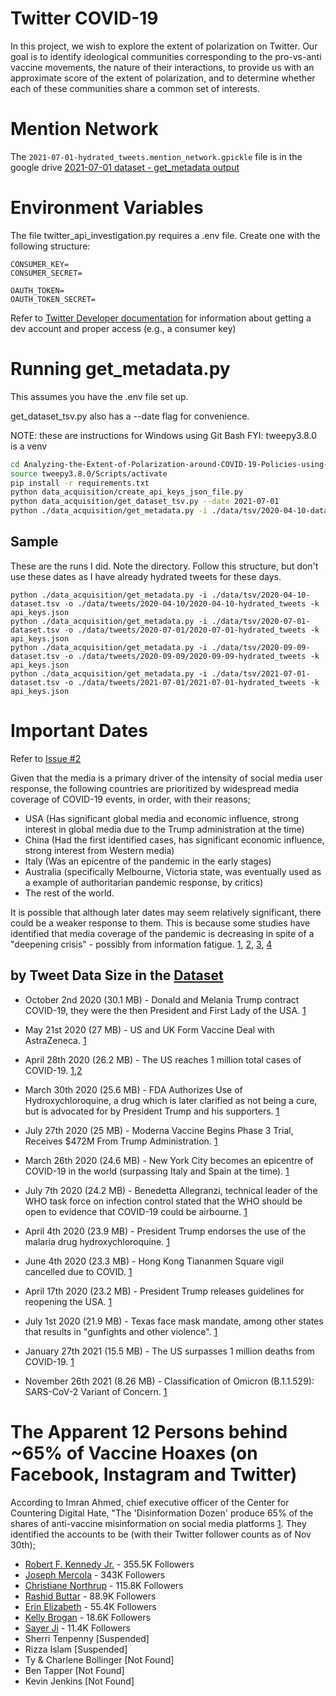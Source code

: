 # Twitter COVID-19
In this project, we wish to explore the extent of polarization on Twitter. Our goal is to identify ideological communities corresponding to the pro-vs-anti vaccine movements, the nature of their interactions, to provide us with an approximate score of the extent of polarization, and to determine whether each of these communities share a common set of interests.

# Mention Network
The ```2021-07-01-hydrated_tweets.mention_network.gpickle``` file is in the google drive [2021-07-01 dataset - get_metadata output](https://drive.google.com/drive/u/0/folders/1xcFGbn6iHpBmGZ6CCSHjKHF_m5iZRgAZ)

# Environment Variables
The file twitter_api_investigation.py requires a .env file. Create one with the following structure:
```
CONSUMER_KEY=
CONSUMER_SECRET=

OAUTH_TOKEN=
OAUTH_TOKEN_SECRET=
```
Refer to [Twitter Developer documentation](https://developer.twitter.com/en/docs/apps/overview) for information about getting a dev account and proper access (e.g., a consumer key)

# Running get_metadata.py
This assumes you have the .env file set up.

get_dataset_tsv.py also has a --date flag for convenience.

NOTE: these are instructions for Windows using Git Bash
FYI: tweepy3.8.0 is a venv
``` bash
cd Analyzing-the-Extent-of-Polarization-around-COVID-19-Policies-using-Social-Media/
source tweepy3.8.0/Scripts/activate
pip install -r requirements.txt
python data_acquisition/create_api_keys_json_file.py
python data_acquisition/get_dataset_tsv.py --date 2021-07-01
python ./data_acquisition/get_metadata.py -i ./data/tsv/2020-04-10-dataset.tsv -o ./data/tweets/2020-04-10/2020-04-10-hydrated_tweets -k api_keys.json
```
## Sample
These are the runs I did. Note the directory. Follow this structure, but don't use these dates as I have already hydrated tweets for these days.
```
python ./data_acquisition/get_metadata.py -i ./data/tsv/2020-04-10-dataset.tsv -o ./data/tweets/2020-04-10/2020-04-10-hydrated_tweets -k api_keys.json
python ./data_acquisition/get_metadata.py -i ./data/tsv/2020-07-01-dataset.tsv -o ./data/tweets/2020-07-01/2020-07-01-hydrated_tweets -k api_keys.json
python ./data_acquisition/get_metadata.py -i ./data/tsv/2020-09-09-dataset.tsv -o ./data/tweets/2020-09-09/2020-09-09-hydrated_tweets -k api_keys.json
python ./data_acquisition/get_metadata.py -i ./data/tsv/2021-07-01-dataset.tsv -o ./data/tweets/2021-07-01/2021-07-01-hydrated_tweets -k api_keys.json
```
# Important Dates
Refer to [Issue #2](https://github.com/cagri32/Analyzing-the-Extent-of-Polarization-around-COVID-19-Policies-using-Social-Media/issues/2#issuecomment-970665240)

Given that the media is a primary driver of the intensity of social media user response, the following countries are prioritized by widespread media coverage of COVID-19 events, in order, with their reasons;

- USA (Has significant global media and economic influence, strong interest in global media due to the Trump administration at the time)
- China (Had the first identified cases, has significant economic influence, strong interest from Western media)
- Italy (Was an epicentre of the pandemic in the early stages)
- Australia (specifically Melbourne, Victoria state, was eventually used as a example of authoritarian pandemic response, by critics)
- The rest of the world.

It is possible that although later dates may seem relatively significant, there could be a weaker response to them. This is because some studies have identified that media coverage of the pandemic is decreasing in spite of a "deepening crisis" - possibly from information fatigue. [1](https://www.thelancet.com/journals/lanplh/article/PIIS2542-5196(20)30303-X/fulltext), [2](https://www.pewresearch.org/journalism/2020/05/06/fewer-americans-now-say-media-exaggerated-covid-19-risks-but-big-partisan-gaps-persist/#public-overall-says-media-have-done-well-covering-the-crisis-but-differences-by-party-and-ideology-are-pronounced), [3](https://onlinelibrary.wiley.com/doi/10.1002/hbe2.260), [4](https://apps.who.int/iris/bitstream/handle/10665/335820/WHO-EURO-2020-1160-40906-55390-eng.pdf)

## by Tweet Data Size in the [Dataset](https://github.com/thepanacealab/covid19_twitter/tree/master/dailies)

* October 2nd 2020 (30.1 MB) - Donald and Melania Trump contract COVID-19, they were the then President and First Lady of the USA. [1](https://blog.cheapism.com/how-we-got-coronavirus/#slide=36)

* May 21st 2020 (27 MB) - US and UK Form Vaccine Deal with AstraZeneca. [1](https://www.astrazeneca.com/media-centre/press-releases/2020/astrazeneca-advances-response-to-global-covid-19-challenge-as-it-receives-first-commitments-for-oxfords-potential-new-vaccine.html)

* April 28th 2020 (26.2 MB) - The US reaches 1 million total cases of COVID-19. [1](https://blog.cheapism.com/how-we-got-coronavirus/#slide=29),[2](https://www.npr.org/sections/coronavirus-live-updates/2020/04/28/846741935/u-s-surpasses-1-million-coronavirus-cases)

* March 30th 2020 (25.6 MB) - FDA Authorizes Use of Hydroxychloroquine, a drug which is later clarified as not being a cure, but is advocated for by President Trump and his supporters. [1](https://www.fda.gov/news-events/press-announcements/coronavirus-covid-19-update-daily-roundup-march-30-2020)

* July 27th 2020 (25 MB) - Moderna Vaccine Begins Phase 3 Trial, Receives $472M From Trump Administration. [1](https://www.politico.com/news/2020/07/26/trump-invests-moderna-vaccine-candidate-381690)

* March 26th 2020 (24.6 MB) - New York City becomes an epicentre of COVID-19 in the world (surpassing Italy and Spain at the time). [1](https://blog.cheapism.com/how-we-got-coronavirus/#slide=27)

* July 7th 2020 (24.2 MB) - Benedetta Allegranzi, technical leader of the WHO task force on infection control stated that the WHO should be open to evidence that COVID-19 could be airbourne. [1](https://www.nature.com/articles/d41586-020-02058-1)

* April 4th 2020 (23.9 MB) - President Trump endorses the use of the malaria drug hydroxychloroquine. [1](https://blog.cheapism.com/how-we-got-coronavirus/#slide=28)

* June 4th 2020 (23.3 MB) - Hong Kong Tiananmen Square vigil cancelled due to COVID. [1](https://www.theguardian.com/world/2021/jun/03/tiananmen-june-4-events-china-hong-kong-taiwan-macao-crackdown-covid)

* April 17th 2020 (23.2 MB) - President Trump releases guidelines for reopening the USA. [1](https://blog.cheapism.com/how-we-got-coronavirus/#slide=29)

* July 1st 2020 (21.9 MB) - Texas face mask mandate, among other states that results in "gunfights and other violence". [1](https://blog.cheapism.com/how-we-got-coronavirus/#slide=24)

* January 27th 2021 (15.5 MB) - The US surpasses 1 million deaths from COVID-19. [1](https://www.paho.org/en/news/27-1-2021-americas-surpasses-one-million-deaths-covid-19)

* November 26th 2021 (8.26 MB) - Classification of Omicron (B.1.1.529): SARS-CoV-2 Variant of Concern. [1](https://www.who.int/news/item/26-11-2021-classification-of-omicron-(b.1.1.529)-sars-cov-2-variant-of-concern)

# The Apparent 12 Persons behind ~65% of Vaccine Hoaxes (on Facebook, Instagram and Twitter)

According to Imran Ahmed, chief executive officer of the Center for Countering Digital Hate, "The 'Disinformation Dozen' produce 65% of the shares of anti-vaccine misinformation on social media platforms [1](https://252f2edd-1c8b-49f5-9bb2-cb57bb47e4ba.filesusr.com/ugd/f4d9b9_b7cedc0553604720b7137f8663366ee5.pdf). They identified the accounts to be (with their Twitter follower counts as of Nov 30th);

* [Robert F. Kennedy Jr.](https://twitter.com/RobertKennedyJr) - 355.5K Followers
* [Joseph Mercola](https://twitter.com/mercola) - 343K Followers
* [Christiane Northrup](https://twitter.com/DrChrisNorthrup) - 115.8K Followers
* [Rashid Buttar](https://twitter.com/DrButtar) - 88.9K Followers
* [Erin Elizabeth](https://twitter.com/unhealthytruth) - 55.4K Followers
* [Kelly Brogan](https://twitter.com/kellybroganmd) - 18.6K Followers
* [Sayer Ji](https://twitter.com/sayerjigmi) - 11.4K Followers
* Sherri Tenpenny [Suspended]
* Rizza Islam [Suspended]
* Ty & Charlene Bollinger [Not Found]
* Ben Tapper [Not Found]
* Kevin Jenkins [Not Found]
